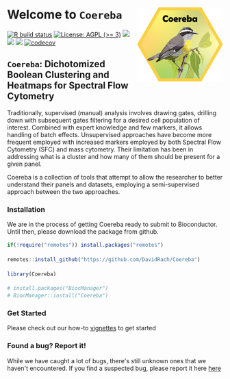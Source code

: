 # Welcome to `Coereba` <img src="inst/hex/hex.png" width="200" align="right"/>

<!-- To modify Package/Title/Description/Authors fields, edit the DESCRIPTION file -->
<!-- badges: start -->

[![R build
status](https://github.com/DavidRach/Coereba/workflows/rworkflows/badge.svg)](https://github.com/DavidRach/Coereba/actions)
[![License: AGPL (\>=
3)](https://img.shields.io/badge/license-AGPL%20(%3E=%203)-blue.svg)](https://cran.r-project.org/web/licenses/AGPL%20(%3E=%203))
[![](https://img.shields.io/badge/devel%20version-0.1.0-black.svg)](https://github.com/DavidRach/Coereba)
[![](https://img.shields.io/github/languages/code-size/DavidRach/Coereba.svg)](https://github.com/DavidRach/Coereba)
[![](https://img.shields.io/github/last-commit/DavidRach/Coereba.svg)](https://github.com/DavidRach/Coereba/commits/master)
[![codecov](https://codecov.io/gh/DavidRach/Coereba/graph/badge.svg?token=1SRXI13GOE)](https://codecov.io/gh/DavidRach/Coereba)
<br> <!-- badges: end -->

## `Coereba`: Dichotomized Boolean Clustering and Heatmaps for Spectral Flow Cytometry

Traditionally, supervised (manual) analysis involves drawing gates, drilling down with subsequent gates filtering for a desired cell
population of interest. Combined with expert knowledge and few markers, it allows handling of batch effects. Unsupervised approaches 
have become more frequent employed with increased markers employed by both Spectral Flow Cytometry (SFC) and mass cytometry. Their limitation
has been in addressing what is a cluster and how many of them should be present for a given panel. 

Coereba is a collection of tools that attempt to allow the researcher to better understand their panels and datasets,
employing a semi-supervised approach between the two approaches. 

### Installation

We are in the process of getting Coereba ready to submit to Bioconductor. Until then, please download the package from github. 

``` r
if(!require("remotes")) install.packages("remotes")

remotes::install_github("https://github.com/DavidRach/Coereba")

library(Coereba)

# install.packages("BiocManager")
# BiocManager::install("Coereba")
```

### Get Started

Please check out our how-to [vignettes](https://davidrach.github.io/Coereba/articles/GettingStarted.html)
to get started


### Found a bug? Report it!

While we have caught a lot of bugs, there's still unknown ones that we haven't encountered. If you find a suspected bug, please report it here [here](https://github.com/DavidRach/Coereba/issues)



